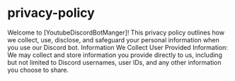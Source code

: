 # privacy-policy
Welcome to [YoutubeDiscordBotManger]! This privacy policy outlines how we collect, use, disclose, and safeguard your personal information when you use our Discord bot.
Information We Collect User Provided Information: We may collect and store information you provide directly to us, including but not limited to Discord usernames, user IDs, and any other information you choose to share. 
